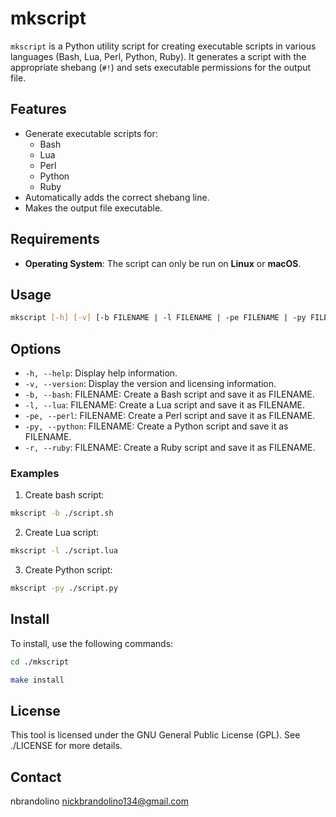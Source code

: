 # mkscript
`mkscript` is a Python utility script for creating executable scripts in various languages (Bash, Lua, Perl, Python, Ruby). It generates a script with the appropriate shebang (`#!`) and sets executable permissions for the output file.

## Features
- Generate executable scripts for:
  - Bash
  - Lua
  - Perl
  - Python
  - Ruby
- Automatically adds the correct shebang line.
- Makes the output file executable.

## Requirements
- **Operating System**: The script can only be run on **Linux** or **macOS**.

## Usage
```bash
mkscript [-h] [-v] [-b FILENAME | -l FILENAME | -pe FILENAME | -py FILENAME | -r FILENAME]
```

## Options
- `-h, --help`: Display help information.
- `-v, --version`: Display the version and licensing information.
- `-b, --bash`: FILENAME: Create a Bash script and save it as FILENAME.
- `-l, --lua`: FILENAME: Create a Lua script and save it as FILENAME.
- `-pe, --perl`: FILENAME: Create a Perl script and save it as FILENAME.
- `-py, --python`: FILENAME: Create a Python script and save it as FILENAME.
- `-r, --ruby`: FILENAME: Create a Ruby script and save it as FILENAME.

### Examples
1. Create bash script:
  ```bash
  mkscript -b ./script.sh
  ```

2. Create Lua script:
  ```bash
  mkscript -l ./script.lua
  ```

3. Create Python script:
  ```bash
  mkscript -py ./script.py
  ```

## Install
To install, use the following commands:
```bash
cd ./mkscript
```
```bash
make install
```

## License
This tool is licensed under the GNU General Public License (GPL). See ./LICENSE for more details.

## Contact
nbrandolino
nickbrandolino134@gmail.com
